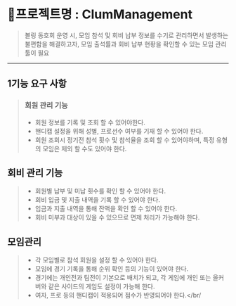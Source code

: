 # 📌프로젝트명 : ClumManagement
> 볼링 동호회 운영 시, 모임 참석 및 회비 납부 정보를 수기로 관리하면서 발생하는 불편함을 해결하고자,
> 모임 출석률과 회비 납부 현황을 확인할 수 있는 모임 관리 툴이 필요
---
## 1기능 요구 사항
> ### 회원 관리 기능
  > - 회원 정보를 기록 및 조회 할 수 있어야한다.
  > - 핸디캡 설정을 위해 성별, 프로선수 여부를 기재 할 수 있어야 한다.
  > - 회원 조회시 정기전 참석 횟수 및 참석율을 조회 할 수 있어야하며, 특정 유형의 모임은 제외 할 수도 있어야 한다.</br>

  ## 회비 관리 기능
  > - 회원별 납부 및 미납 횟수를 확인 할 수 있어야 한다.
  > - 회비 입금 및 지출 내역을 기록 할 수 있어야 한다.
  > - 입금과 지출 내역을 통해 잔액을 확인 할 수 있어야 한다.
  > - 회비 미부과 대상이 있을 수 있으므로 면제 처리가 가능해야 한다.</br>
  
  ## 모임관리
  > - 각 모임별로 참석 회원을 설정 할 수 있어야 한다.
  > - 모임에 경기 기록을 통해 순위 확인 등의 기능이 있어야 한다.
  > - 경기에는 개인전과 팀전이 기본으로 배치가 되고, 각 게임에 개인 또는 올커버와 같은 사이드의 게임도 설정이 가능해 한다.
  > - 여자, 프로 등의 핸디캡이 적용되어 점수가 반영되어야 한다.</br/
  

